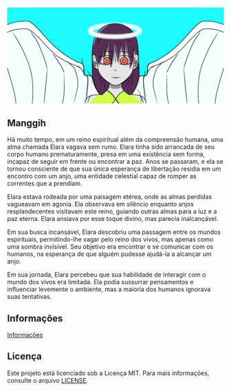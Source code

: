 ![plot](./assets/wellyngton-souza-untitled10-1.jpg)

## Manggih

Há muito tempo, em um reino espiritual além da compreensão humana, uma alma chamada Elara vagava sem rumo. Elara tinha sido arrancada de seu corpo humano prematuramente, presa em uma existência sem forma, incapaz de seguir em frente ou encontrar a paz. Anos se passaram, e ela se tornou consciente de que sua única esperança de libertação residia em um encontro com um anjo, uma entidade celestial capaz de romper as correntes que a prendiam.

Elara estava rodeada por uma paisagem etérea, onde as almas perdidas vagueavam em agonia. Ela observava em silêncio enquanto anjos resplandecentes visitavam este reino, guiando outras almas para a luz e a paz eterna. Elara ansiava por esse toque divino, mas parecia inalcançável.

Em sua busca incansável, Elara descobriu uma passagem entre os mundos espirituais, permitindo-lhe vagar pelo reino dos vivos, mas apenas como uma sombra invisível. Seu objetivo era encontrar e se comunicar com os humanos, na esperança de que alguém pudesse ajudá-la a alcançar um anjo.

Em sua jornada, Elara percebeu que sua habilidade de interagir com o mundo dos vivos era limitada. Ela podia sussurrar pensamentos e influenciar levemente o ambiente, mas a maioria dos humanos ignorava suas tentativas.

## Informações
[Informações](https://workflowy.com/s/manggih/W1VMPqyNiKc1sXnJ)

## Licença

Este projeto está licenciado sob a Licença MIT. Para mais informações, consulte o arquivo [LICENSE](./LICENSE).
